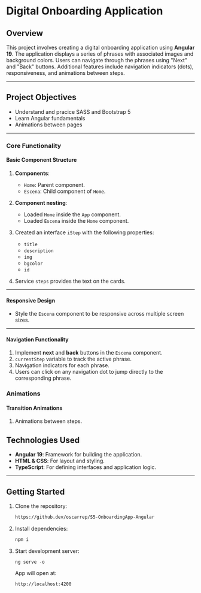 # Digital Onboarding Application

## Overview
This project involves creating a digital onboarding application using **Angular 19**. The application displays a series of phrases with associated images and background colors. Users can navigate through the phrases using "Next" and "Back" buttons. Additional features include navigation indicators (dots), responsiveness, and animations between steps.

---

## Project Objectives
- Understand and pracice SASS and Bootstrap 5
- Learn Angular fundamentals
- Animations between pages

---

### Core Functionality

#### Basic Component Structure
1. **Components**:
   - `Home`: Parent component.
   - `Escena`: Child component of `Home`.

3. **Component nesting**:
   - Loaded `Home` inside the `App` component.
   - Loaded `Escena` inside the `Home` component.

5. Created an interface `iStep` with the following properties:
   - `title`
   - `description`
   - `img`
   - `bgcolor`
   - `id`

6. Service `steps` provides the text on the cards.

---

#### Responsive Design
- Style the `Escena` component to be responsive across multiple screen sizes.

---

#### Navigation Functionality
1. Implement **next** and **back** buttons in the `Escena` component.
2. `currentStep` variable to track the active phrase.
3. Navigation indicators for each phrase.
4. Users can click on any navigation dot to jump directly to the corresponding phrase.

### Animations

#### Transition Animations
1. Animations between steps.

## Technologies Used
- **Angular 19**: Framework for building the application.
- **HTML & CSS**: For layout and styling.
- **TypeScript**: For defining interfaces and application logic.

---

## Getting Started

1. Clone the repository:
   ```bash
   https://github.dev/oscarrep/S5-OnboardingApp-Angular
   ```
2. Install dependencies:
   ```bash
   npm i
   ```
3. Start development server:
   ```
   ng serve -o
   ```
   App will open at:
   ```
   http://localhost:4200
   ```
